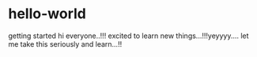 # hello-world
getting started
hi everyone..!!!
excited to learn new things...!!!yeyyyy....
let me take this seriously and learn...!!
